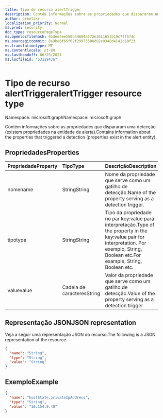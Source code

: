 ```yaml
---
title: Tipo de recurso alertTrigger
description: Contém informações sobre as propriedades que dispararam uma detecção (existem propriedades na entidade de alerta).
author: preetikr
localization_priority: Normal
ms.prod: security
doc_type: resourcePageType
ms.openlocfilehash: 6bdee4ee550b44694a572e3611652b19c7ff574c
ms.sourcegitcommit: 8a9be6f65f62f29973508d82e0348d4142c18f23
ms.translationtype: MT
ms.contentlocale: pt-BR
ms.lasthandoff: 06/25/2021
ms.locfileid: "53129436"
---
```

# <a name="alerttrigger-resource-type"></a><span data-ttu-id="207f1-103">Tipo de recurso alertTrigger</span><span class="sxs-lookup"><span data-stu-id="207f1-103">alertTrigger resource type</span></span>

<span data-ttu-id="207f1-104">Namespace: microsoft.graph</span><span class="sxs-lookup"><span data-stu-id="207f1-104">Namespace: microsoft.graph</span></span>

<span data-ttu-id="207f1-105">Contém informações sobre as propriedades que dispararam uma detecção (existem propriedades na entidade de alerta).</span><span class="sxs-lookup"><span data-stu-id="207f1-105">Contains information about the properties that triggered a detection (properties exist in the alert entity).</span></span>

## <a name="properties"></a><span data-ttu-id="207f1-106">Propriedades</span><span class="sxs-lookup"><span data-stu-id="207f1-106">Properties</span></span>

| <span data-ttu-id="207f1-107">Propriedade</span><span class="sxs-lookup"><span data-stu-id="207f1-107">Property</span></span>   | <span data-ttu-id="207f1-108">Tipo</span><span class="sxs-lookup"><span data-stu-id="207f1-108">Type</span></span>|<span data-ttu-id="207f1-109">Descrição</span><span class="sxs-lookup"><span data-stu-id="207f1-109">Description</span></span>|
|:---------------|:--------|:----------|
|<span data-ttu-id="207f1-110">nome</span><span class="sxs-lookup"><span data-stu-id="207f1-110">name</span></span>|<span data-ttu-id="207f1-111">String</span><span class="sxs-lookup"><span data-stu-id="207f1-111">String</span></span>|<span data-ttu-id="207f1-112">Nome da propriedade que serve como um gatilho de detecção.</span><span class="sxs-lookup"><span data-stu-id="207f1-112">Name of the property serving as a detection trigger.</span></span>|
|<span data-ttu-id="207f1-113">tipo</span><span class="sxs-lookup"><span data-stu-id="207f1-113">type</span></span>|<span data-ttu-id="207f1-114">String</span><span class="sxs-lookup"><span data-stu-id="207f1-114">String</span></span>|<span data-ttu-id="207f1-115">Tipo da propriedade no par key:value para interpretação.</span><span class="sxs-lookup"><span data-stu-id="207f1-115">Type of the property in the key:value pair for interpretation.</span></span> <span data-ttu-id="207f1-116">Por exemplo, String, Boolean etc.</span><span class="sxs-lookup"><span data-stu-id="207f1-116">For example, String, Boolean etc.</span></span>|
|<span data-ttu-id="207f1-117">value</span><span class="sxs-lookup"><span data-stu-id="207f1-117">value</span></span>|<span data-ttu-id="207f1-118">Cadeia de caracteres</span><span class="sxs-lookup"><span data-stu-id="207f1-118">String</span></span>|<span data-ttu-id="207f1-119">Valor da propriedade que serve como um gatilho de detecção.</span><span class="sxs-lookup"><span data-stu-id="207f1-119">Value of the property serving as a detection trigger.</span></span>|

## <a name="json-representation"></a><span data-ttu-id="207f1-120">Representação JSON</span><span class="sxs-lookup"><span data-stu-id="207f1-120">JSON representation</span></span>

<span data-ttu-id="207f1-121">Veja a seguir uma representação JSON do recurso.</span><span class="sxs-lookup"><span data-stu-id="207f1-121">The following is a JSON representation of the resource.</span></span>

<!-- {
  "blockType": "resource",
  "optionalProperties": [

  ],
  "@odata.type": "microsoft.graph.alertTrigger"
}-->

```json
{
  "name": "String",
  "type": "String",
  "value": "String"
}
```

## <a name="example"></a><span data-ttu-id="207f1-122">Exemplo</span><span class="sxs-lookup"><span data-stu-id="207f1-122">Example</span></span>

```json
{
  "name": "hostState.privateIpAddress",
  "type": "String",
  "value": "10.154.9.40"
}
```

<!-- uuid: 8fcb5dbc-d5aa-4681-8e31-b001d5168d79
2015-10-25 14:57:30 UTC -->
<!-- {
  "type": "#page.annotation",
  "description": "alertTrigger resource",
  "keywords": "",
  "section": "documentation",
  "tocPath": ""
}-->

